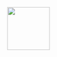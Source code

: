 <div id="header" align="center">
  <img src="https://media.tenor.com/jML-RrnpKtwAAAAj/minikit-lego.gif" width="100"/>
</div>
